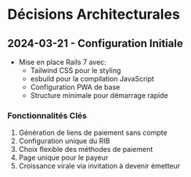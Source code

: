 # Décisions Architecturales

## 2024-03-21 - Configuration Initiale
- Mise en place Rails 7 avec:
  - Tailwind CSS pour le styling
  - esbuild pour la compilation JavaScript
  - Configuration PWA de base
  - Structure minimale pour démarrage rapide

### Fonctionnalités Clés
1. Génération de liens de paiement sans compte
2. Configuration unique du RIB
3. Choix flexible des méthodes de paiement
4. Page unique pour le payeur
5. Croissance virale via invitation à devenir émetteur 
